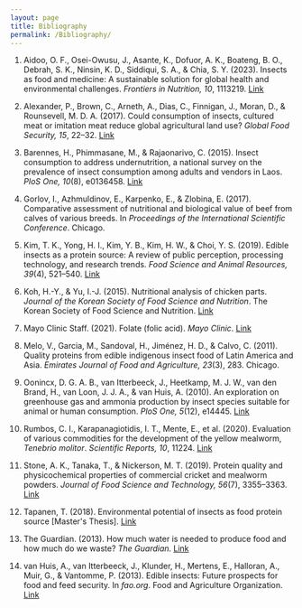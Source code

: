 ```yaml
---
layout: page
title: Bibliography
permalink: /Bibliography/
---
```


1. Aidoo, O. F., Osei-Owusu, J., Asante, K., Dofuor, A. K., Boateng, B. O., Debrah, S. K., Ninsin, K. D., Siddiqui, S. A., & Chia, S. Y. (2023). Insects as food and medicine: A sustainable solution for global health and environmental challenges. *Frontiers in Nutrition, 10*, 1113219. [Link](https://doi.org/10.3389/fnut.2023.1113219)

2. Alexander, P., Brown, C., Arneth, A., Dias, C., Finnigan, J., Moran, D., & Rounsevell, M. D. A. (2017). Could consumption of insects, cultured meat or imitation meat reduce global agricultural land use? *Global Food Security, 15*, 22–32. [Link](https://doi.org/10.1016/j.gfs.2017.04.001)

3. Barennes, H., Phimmasane, M., & Rajaonarivo, C. (2015). Insect consumption to address undernutrition, a national survey on the prevalence of insect consumption among adults and vendors in Laos. *PloS One, 10*(8), e0136458. [Link](https://doi.org/10.1371/journal.pone.0136458)

4. Gorlov, I., Azhmuldinov, E., Karpenko, E., & Zlobina, E. (2017). Comparative assessment of nutritional and biological value of beef from calves of various breeds. In *Proceedings of the International Scientific Conference*. Chicago.

5. Kim, T. K., Yong, H. I., Kim, Y. B., Kim, H. W., & Choi, Y. S. (2019). Edible insects as a protein source: A review of public perception, processing technology, and research trends. *Food Science and Animal Resources, 39*(4), 521–540. [Link](https://doi.org/10.5851/kosfa.2019.e53)

6. Koh, H.-Y., & Yu, I.-J. (2015). Nutritional analysis of chicken parts. *Journal of the Korean Society of Food Science and Nutrition*. The Korean Society of Food Science and Nutrition. [Link](https://doi.org/10.3746/jkfn.2015.44.7.1028)

7. Mayo Clinic Staff. (2021). Folate (folic acid). *Mayo Clinic*. [Link](https://www.mayoclinic.org/drugs-supplements-folate/art-20364625#:~:text=Folate%20(vitamin%20B%2D9))

8. Melo, V., Garcia, M., Sandoval, H., Jiménez, H. D., & Calvo, C. (2011). Quality proteins from edible indigenous insect food of Latin America and Asia. *Emirates Journal of Food and Agriculture, 23*(3), 283. Chicago.

9. Oonincx, D. G. A. B., van Itterbeeck, J., Heetkamp, M. J. W., van den Brand, H., van Loon, J. J. A., & van Huis, A. (2010). An exploration on greenhouse gas and ammonia production by insect species suitable for animal or human consumption. *PloS One, 5*(12), e14445. [Link](https://doi.org/10.1371/journal.pone.0014445)

10. Rumbos, C. I., Karapanagiotidis, I. T., Mente, E., et al. (2020). Evaluation of various commodities for the development of the yellow mealworm, *Tenebrio molitor*. *Scientific Reports, 10*, 11224. [Link](https://doi.org/10.1038/s41598-020-67363-1)

11. Stone, A. K., Tanaka, T., & Nickerson, M. T. (2019). Protein quality and physicochemical properties of commercial cricket and mealworm powders. *Journal of Food Science and Technology, 56*(7), 3355–3363. [Link](https://doi.org/10.1007/s13197-019-03818-2)

12. Tapanen, T. (2018). Environmental potential of insects as food protein source [Master's Thesis]. [Link](https://lutpub.lut.fi/bitstream/handle/10024/158921/diplomityo_Tapanen_Tuire.pdf?sequence=1)

13. The Guardian. (2013). How much water is needed to produce food and how much do we waste? *The Guardian*. [Link](https://www.theguardian.com/news/datablog/2013/jan/10/how-much-water-food-production-waste)

14. van Huis, A., van Itterbeeck, J., Klunder, H., Mertens, E., Halloran, A., Muir, G., & Vantomme, P. (2013). Edible insects: Future prospects for food and feed security. In *fao.org*. Food and Agriculture Organization. [Link](https://openknowledge.fao.org/server/api/core/bitstreams/c7851ad8-1b4b-4917-b1a1-104f07ab830d/content)